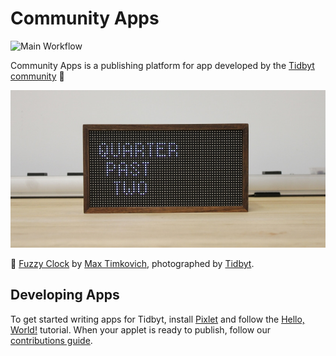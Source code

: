 # Community Apps
![Main Workflow](https://github.com/tidbyt/community-apps/actions/workflows/push.yml/badge.svg)

Community Apps is a publishing platform for app developed by the [Tidbyt community][3] 🚀 

![Banner Image](docs/assets/banner.jpg)

📸  [Fuzzy Clock](apps/fuzzy_clock.star) by [Max Timkovich][5], photographed  by [Tidbyt][1].

## Developing Apps
To get started writing apps for Tidbyt, install [Pixlet][2] and follow the [Hello, World!][4] tutorial. When your applet is ready to publish, follow our [contributions guide](docs/CONTRIBUTING.md).

[1]: https://tidbyt.com
[2]: https://github.com/tidbyt/pixlet
[3]: https://discuss.tidbyt.com/
[4]: https://github.com/tidbyt/pixlet#hello-world
[5]: https://github.com/mtimkovich
